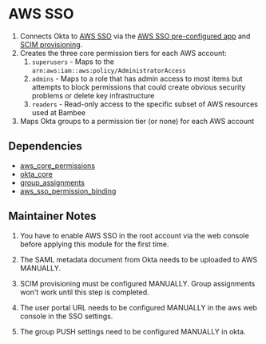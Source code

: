 # AWS SSO

1. Connects Okta to [AWS SSO](https://aws.amazon.com/single-sign-on/) via the [AWS SSO pre-configured app](https://saml-doc.okta.com/SAML_Docs/How-to-Configure-SAML-2.0-for-AWS-Single-Sign-on.html)
   and [SCIM provisioning](https://docs.aws.amazon.com/singlesignon/latest/userguide/okta-idp.html).
2. Creates the three core permission tiers for each AWS account:
   1. `superusers` - Maps to the `arn:aws:iam::aws:policy/AdministratorAccess`
   2. `admins` - Maps to a role that has admin access to most items but attempts to block permissions that could create obvious security problems or delete key infrastructure
   3. `readers` - Read-only access to the specific subset of AWS resources used at Bambee
3. Maps Okta groups to a permission tier (or none) for each AWS account

## Dependencies

- [aws_core_permissions](../aws_core_permissions/README.md)
- [okta_core](../okta_core/README.md)
- [group_assignments](../group_assignments/README.md)
- [aws_sso_permission_binding](../aws_sso_permission_binding/README.md)

## Maintainer Notes

1. You have to enable AWS SSO in the root account via the web console before applying this module 
   for the first time. 

2. The SAML metadata document from Okta needs to be uploaded to AWS MANUALLY.

3. SCIM provisioning must be configured MANUALLY. Group assignments won't work until this step is completed.

4. The user portal URL needs to be configured MANUALLY in the aws web console in the SSO settings.

5. The group PUSH settings need to be configured MANUALLY in okta.